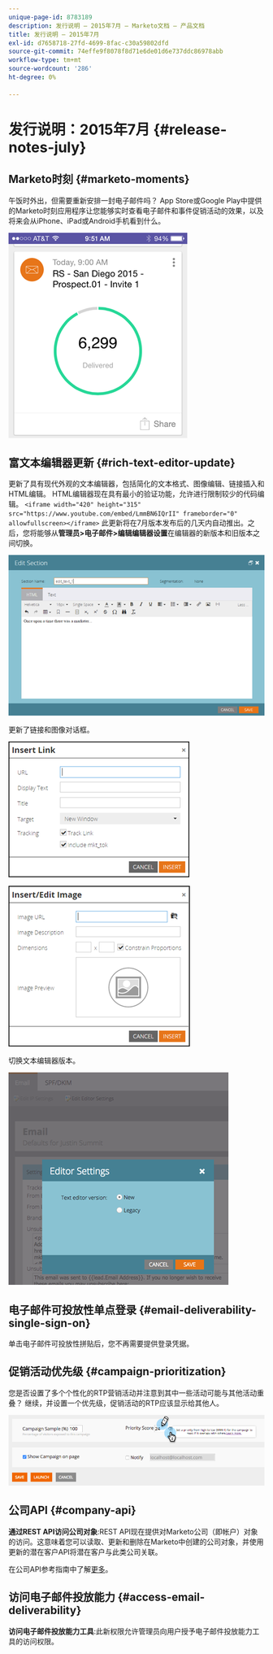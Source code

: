 ```yaml
---
unique-page-id: 8783189
description: 发行说明 — 2015年7月 — Marketo文档 — 产品文档
title: 发行说明 — 2015年7月
exl-id: d7658718-27fd-4699-8fac-c30a59802dfd
source-git-commit: 74effe9f8078f8d71e6de01d6e737ddc86978abb
workflow-type: tm+mt
source-wordcount: '286'
ht-degree: 0%

---
```


# 发行说明：2015年7月 {#release-notes-july}

## Marketo时刻 {#marketo-moments}

午饭时外出，但需要重新安排一封电子邮件吗？ App Store或Google Play中提供的Marketo时刻应用程序让您能够实时查看电子邮件和事件促销活动的效果，以及将来会从iPhone、iPad或Android手机看到什么。

![](assets/image2015-7-10-9-3a42-3a29.png)

## 富文本编辑器更新 {#rich-text-editor-update}

更新了具有现代外观的文本编辑器，包括简化的文本格式、图像编辑、链接插入和HTML编辑。 HTML编辑器现在具有最小的验证功能，允许进行限制较少的代码编辑。
`<iframe width="420" height="315" src="https://www.youtube.com/embed/LmmBN6IQrII" frameborder="0" allowfullscreen></iframe>` 此更新将在7月版本发布后的几天内自动推出。之后，您将能够从&#x200B;**管理员>电子邮件>编辑编辑器设置**&#x200B;在编辑器的新版本和旧版本之间切换。

![](assets/image2015-7-10-9-3a42-3a44.png)

更新了链接和图像对话框。

![](assets/image2015-7-10-9-3a42-3a57.png)

![](assets/image2015-7-10-9-3a43-3a20.png)

切换文本编辑器版本。

![](assets/image2015-7-10-9-3a43-3a32.png)

## 电子邮件可投放性单点登录 {#email-deliverability-single-sign-on}

单击电子邮件可投放性拼贴后，您不再需要提供登录凭据。

## 促销活动优先级 {#campaign-prioritization}

您是否设置了多个个性化的RTP营销活动并注意到其中一些活动可能与其他活动重叠？ 继续，并设置一个优先级，促销活动的RTP应该显示给其他人。

![](assets/image2015-7-9-20-3a20-3a58.png)

## 公司API {#company-api}

**通过REST API访问公司对象**:REST API现在提供对Marketo公司（即帐户）对象的访问。这意味着您可以读取、更新和删除在Marketo中创建的公司对象，并使用更新的潜在客户API将潜在客户与此类公司关联。

在公司API参考指南中了解[更多](https://developers.marketo.com/documentation/company-api/)。

## 访问电子邮件投放能力 {#access-email-deliverability}

**访问电子邮件投放能力工具**:此新权限允许管理员向用户授予电子邮件投放能力工具的访问权限。
